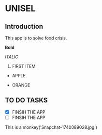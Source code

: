 # UNISEL
## Introduction
This app is to solve food crisis.

**Bold**

*ITALIC*
1. FIRST ITEM
+ APPLE
- ORANGE

## TO DO TASKS
- [x] FINSIH THE APP
- [ ] FINSIH THE APP

This is a monkey('Snapchat-1740089028.jpg')
